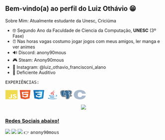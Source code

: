 ## Bem-vindo(a) ao perfil do Luiz Othávio 😁
<p>Sobre Mim: Atualmente estudante da Unesc, Criciúma</p>
<ul>
 <li>🤓 Segundo Ano da Faculdade de Ciencia da Computação, <strong>UNESC</strong> (3º Fase)</li>
 <li>⏰ Nas horas vagas costumo jogar jogos com meus amigos, ler manga e ver animes</li>
 <li>🔊 Discord: anony90mous</li>
 <li>🎮 Steam: Anony90mous</li>
 <li>📸 Instagram: @luiz_othavio_francisconi_alano</li>
 <li>🦻 Deficiente Auditivo</li>
</ul>
<kbd>EXPERIÊNCIAS:</kbd>
<div style="display: inline_block"><br>
  <img align="center" alt="Js" height="30" width="40" src="https://raw.githubusercontent.com/devicons/devicon/master/icons/javascript/javascript-plain.svg">
  <img align="center" alt="HTML" height="30" width="40" src="https://raw.githubusercontent.com/devicons/devicon/master/icons/html5/html5-original.svg">
  <img align="center" alt="CSS" height="30" width="40" src="https://raw.githubusercontent.com/devicons/devicon/master/icons/css3/css3-original.svg">
  <img align="center" alt="CSS" height="30" width="40" src="https://raw.githubusercontent.com/devicons/devicon/master/icons/java/java-original.svg">
  <img align="center" alt="CSS" height="30" width="40" src="https://raw.githubusercontent.com/devicons/devicon/master/icons/postgresql/postgresql-original.svg">
  <img align="center" alt="CSS" height="30" width="40" src="https://raw.githubusercontent.com/devicons/devicon/master/icons/c/c-original.svg">
</div>
 
<br>

 <div align="center">
   <a href="https://github.com/Anony90Mous">
   <img height="180em" src="https://github-readme-stats.vercel.app/api/top-langs/?username=Anony90Mous&layout=compact&langs_count=6&theme=tokyonight"/>
</div>
    

 
### Redes Sociais abaixo!
 
<div> 
  <a href="https://www.instagram.com/luiz_othavio_francisconi_alano/" target="_blank"><img src="https://img.shields.io/badge/-Instagram-%23E4405F?style=for-the-badge&logo=instagram&logoColor=white" target="_blank"></a>
  <a href = "luizothaviofranalano@gmail.com"><img src="https://img.shields.io/badge/-Gmail-%23333?style=for-the-badge&logo=gmail&logoColor=white" target="_blank"></a>
  <a href="dc" target="_blank"><img src="https://img.shields.io/badge/Discord-7289DA?style=for-the-badge&logo=discord&logoColor=white" target="_blank"></a> 👉 <kbd>anony90mous</kbd>
  
  <!--<a href="likednin" target="_blank"><img src="https://img.shields.io/badge/-LinkedIn-%230077B5?style=for-the-badge&logo=linkedin&logoColor=white" target="_blank"></a>-->
</div>
